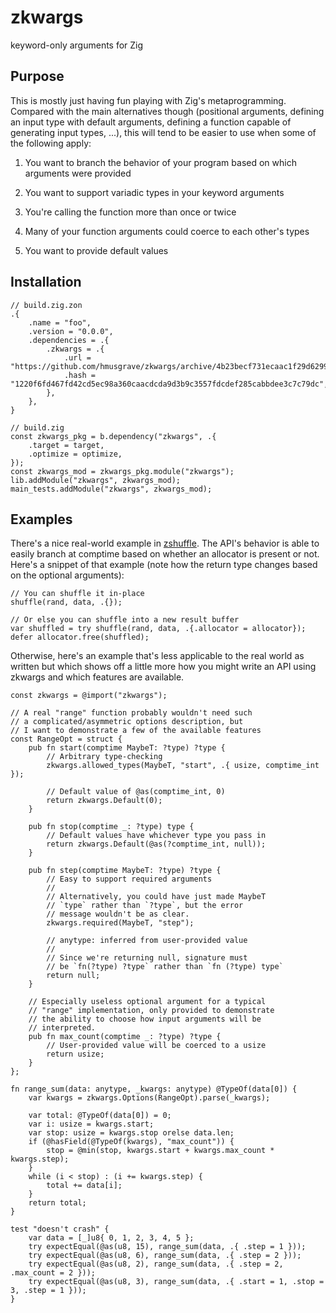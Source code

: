 # zkwargs

keyword-only arguments for Zig

## Purpose

This is mostly just having fun playing with Zig's metaprogramming. Compared with the main alternatives though (positional arguments, defining an input type with default arguments, defining a function capable of generating input types, ...), this will tend to be easier to use when some of the following apply:

1. You want to branch the behavior of your program based on which arguments were provided

1. You want to support variadic types in your keyword arguments

1. You're calling the function more than once or twice

1. Many of your function arguments could coerce to each other's types

1. You want to provide default values

## Installation

```zig
// build.zig.zon
.{
    .name = "foo",
    .version = "0.0.0",
    .dependencies = .{
        .zkwargs = .{
            .url = "https://github.com/hmusgrave/zkwargs/archive/4b23becf731ecaac1f29d629943d11b23c7802e8.tar.gz",
            .hash = "1220f6fd467fd42cd5ec98a360caacdcda9d3b9c3557fdcdef285cabbdee3c7c79dc",
        },
    },
}
```

```zig
// build.zig
const zkwargs_pkg = b.dependency("zkwargs", .{
    .target = target,
    .optimize = optimize,
});
const zkwargs_mod = zkwargs_pkg.module("zkwargs");
lib.addModule("zkwargs", zkwargs_mod);
main_tests.addModule("zkwargs", zkwargs_mod);
```

## Examples

There's a nice real-world example in [zshuffle](https://github.com/hmusgrave/zshuffle#examples). The API's behavior is able to easily branch at comptime based on whether an allocator is present or not. Here's a snippet of that example (note how the return type changes based on the optional arguments):

```zig
// You can shuffle it in-place
shuffle(rand, data, .{});

// Or else you can shuffle into a new result buffer
var shuffled = try shuffle(rand, data, .{.allocator = allocator});
defer allocator.free(shuffled);
```

Otherwise, here's an example that's less applicable to the real world as written but which shows off a little more how you might write an API using zkwargs and which features are available.

```zig
const zkwargs = @import("zkwargs");

// A real "range" function probably wouldn't need such
// a complicated/asymmetric options description, but
// I want to demonstrate a few of the available features
const RangeOpt = struct {
    pub fn start(comptime MaybeT: ?type) ?type {
        // Arbitrary type-checking
        zkwargs.allowed_types(MaybeT, "start", .{ usize, comptime_int });

        // Default value of @as(comptime_int, 0)
        return zkwargs.Default(0);
    }

    pub fn stop(comptime _: ?type) type {
        // Default values have whichever type you pass in
        return zkwargs.Default(@as(?comptime_int, null));
    }

    pub fn step(comptime MaybeT: ?type) ?type {
        // Easy to support required arguments
        //
        // Alternatively, you could have just made MaybeT
        // `type` rather than `?type`, but the error
        // message wouldn't be as clear.
        zkwargs.required(MaybeT, "step");

        // anytype: inferred from user-provided value
        //
        // Since we're returning null, signature must
        // be `fn(?type) ?type` rather than `fn (?type) type`
        return null;
    }

    // Especially useless optional argument for a typical
    // "range" implementation, only provided to demonstrate
    // the ability to choose how input arguments will be
    // interpreted.
    pub fn max_count(comptime _: ?type) ?type {
        // User-provided value will be coerced to a usize
        return usize;
    }
};

fn range_sum(data: anytype, _kwargs: anytype) @TypeOf(data[0]) {
    var kwargs = zkwargs.Options(RangeOpt).parse(_kwargs);

    var total: @TypeOf(data[0]) = 0;
    var i: usize = kwargs.start;
    var stop: usize = kwargs.stop orelse data.len;
    if (@hasField(@TypeOf(kwargs), "max_count")) {
        stop = @min(stop, kwargs.start + kwargs.max_count * kwargs.step);
    }
    while (i < stop) : (i += kwargs.step) {
        total += data[i];
    }
    return total;
}

test "doesn't crash" {
    var data = [_]u8{ 0, 1, 2, 3, 4, 5 };
    try expectEqual(@as(u8, 15), range_sum(data, .{ .step = 1 }));
    try expectEqual(@as(u8, 6), range_sum(data, .{ .step = 2 }));
    try expectEqual(@as(u8, 2), range_sum(data, .{ .step = 2, .max_count = 2 }));
    try expectEqual(@as(u8, 3), range_sum(data, .{ .start = 1, .stop = 3, .step = 1 }));
}
```
